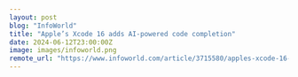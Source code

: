 ```yaml
---
layout: post
blog: "InfoWorld"
title: "Apple’s Xcode 16 adds AI-powered code completion"
date: 2024-06-12T23:00:00Z
image: images/infoworld.png
remote_url: "https://www.infoworld.com/article/3715580/apples-xcode-16-adds-ai-powered-code-completion.html#tk.rss_applicationdevelopment"
---
```

